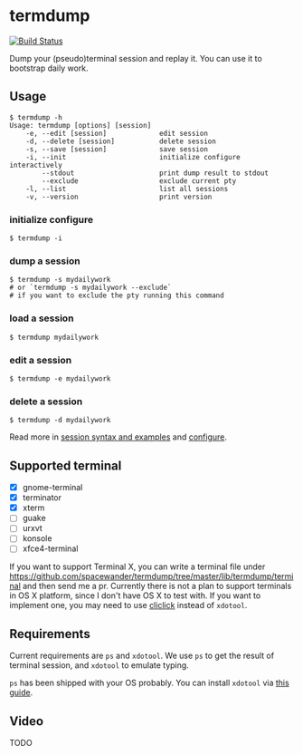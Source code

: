 # termdump

[![Build Status](https://travis-ci.org/spacewander/termdump.svg?branch=master)](http://travis-ci.org/spacewander/termdump)

Dump your (pseudo)terminal session and replay it. You can use it to bootstrap daily work.

## Usage

```shell
$ termdump -h
Usage: termdump [options] [session]
    -e, --edit [session]             edit session
    -d, --delete [session]           delete session
    -s, --save [session]             save session
    -i, --init                       initialize configure interactively
        --stdout                     print dump result to stdout
        --exclude                    exclude current pty
    -l, --list                       list all sessions
    -v, --version                    print version
```

### initialize configure

```shell
$ termdump -i
```

### dump a session

```shell
$ termdump -s mydailywork
# or `termdump -s mydailywork --exclude`
# if you want to exclude the pty running this command
```

### load a session

```shell
$ termdump mydailywork
```

### edit a session

```shell
$ termdump -e mydailywork
```

### delete a session

```shell
$ termdump -d mydailywork
```

Read more in [session syntax and examples](sessions.md) and [configure](configure.md).

## Supported terminal

- [x] gnome-terminal
- [x] terminator
- [x] xterm
- [ ] guake
- [ ] urxvt
- [ ] konsole
- [ ] xfce4-terminal

If you want to support Terminal X, you can write a terminal file under
https://github.com/spacewander/termdump/tree/master/lib/termdump/terminal and then send me a pr.
Currently there is not a plan to support terminals in OS X platform, since I don't have OS X to test with.
If you want to implement one, you may need to use [cliclick](https://github.com/BlueM/cliclick) instead of `xdotool`.

## Requirements

Current requirements are `ps` and `xdotool`.
We use `ps` to get the result of terminal session, and `xdotool` to emulate typing.

`ps` has been shipped with your OS probably.
You can install `xdotool` via [this guide](http://www.semicomplete.com/projects/xdotool/#idp9392).

## Video

TODO

